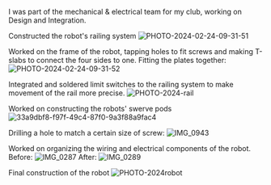 I was part of the mechanical & electrical team for my club, working on Design and Integration.

 Constructed the robot's railing system
![PHOTO-2024-02-24-09-31-51](https://github.com/nzs2401/NatashaSieh/assets/116852829/2ec1cf5a-533f-47b0-9c13-b89c075f362d)

 Worked on the frame of the robot, tapping holes to fit screws and making T-slabs to connect the four sides to one.
Fitting the plates together:
![PHOTO-2024-02-24-09-31-52](https://github.com/nzs2401/NatashaSieh/assets/116852829/2f78c93c-677a-41648470-e086ebd20ad8)

Integrated and soldered limit switches to the railing system to make movement of the rail more precise.
![PHOTO-2024-rail](https://github.com/nzs2401/NatashaSieh/assets/116852829/6cbea959-14a9-43e8-93be-2d0b07901191)

Worked on constructing the robots' swerve pods
![33a9dbf8-f97f-49c4-87f0-9a3f88a9fac4](https://github.com/nzs2401/NatashaSieh/assets/116852829/604dca5d-49c3-4048-bf30-2deafea38b48)

Drilling a hole to match a certain size of screw:
![IMG_0943](https://github.com/nzs2401/NatashaSieh/assets/116852829/6030aace-b02b-42b3-b788-1cb85fef1374)


Worked on organizing the wiring and electrical components of the robot.
Before: 
![IMG_0287](https://github.com/nzs2401/NatashaSieh/assets/116852829/75d3985d-66e5-49e1-a417-d1a236e20f9e)
After: 
![IMG_0289](https://github.com/nzs2401/NatashaSieh/assets/116852829/d50656b6-8603-49d8-baab-ecd7ef6b93fd)

Final construction of the robot
![PHOTO-2024robot](https://github.com/nzs2401/NatashaSieh/assets/116852829/19d82743-8d5b-4b8f-ae5f-0e26a1777ee0)

